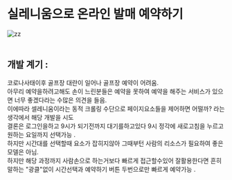 # 실레니움으로 온라인 발매 예약하기
![zz](https://img.hankyung.com/photo/201911/AA.20977153.1.jpg) </br></br>

## 개발 계기 : 
코로나사태이후 골프장 대란이 일어나 골프장 예약이 어려움. <br>
아무리 예약을하려고해도 손이 느린분들은 예약을 못하여 예약을 해주는 서비스가 있으면 너무 좋겠다라는 수많은 의견을 들음. <br>
이에따라 셀레니움이라는 동적 크롤링 수단으로 페이지요소들을 제어하면 어떨까? 라는 생각에서 해당 개발을 시도 <br>
결론은 로그인을하고 9시가 되기전까지 대기를하고있다 9시 정각에 새로고침을 누르고 원하는 요일까지 선택가능 .<br>
하지만 시간대를 선택할때 요소가 잡히지않아 그때부턴 사람의 리소스가 필요하여 좋은 모델은 아님. <br>
하지만 해당 과정까지 사람손으로 하는거보다 빠르게 접근할수있어 잘활용한다면 흔히말하는 "광클"없이 시간선택과 예약하기 버튼 두번으로만 빠르게 예약가능 .<br>

